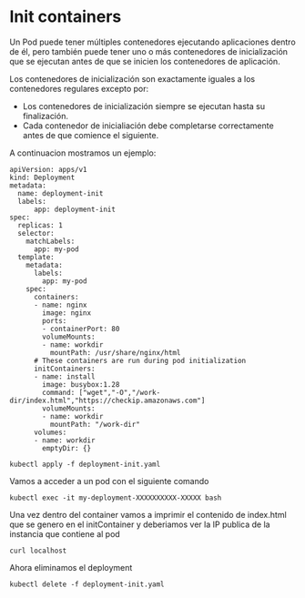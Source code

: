 # Init containers

Un Pod puede tener múltiples contenedores ejecutando aplicaciones dentro de él, pero también puede tener uno o más contenedores de inicialización que se ejecutan antes de que se inicien los contenedores de aplicación.

Los contenedores de inicialización son exactamente iguales a los contenedores regulares excepto por:

- Los contenedores de inicialización siempre se ejecutan hasta su finalización.
- Cada contenedor de inicialiación debe completarse correctamente antes de que comience el siguiente.

A continuacion mostramos un ejemplo:

```
apiVersion: apps/v1
kind: Deployment
metadata:
  name: deployment-init
  labels:
      app: deployment-init
spec:
  replicas: 1
  selector:
    matchLabels:
      app: my-pod
  template: 
    metadata:
      labels: 
        app: my-pod         
    spec:
      containers:
      - name: nginx
        image: nginx
        ports:
        - containerPort: 80
        volumeMounts:
        - name: workdir
          mountPath: /usr/share/nginx/html
      # These containers are run during pod initialization
      initContainers:
      - name: install
        image: busybox:1.28
        command: ["wget","-O","/work-dir/index.html","https://checkip.amazonaws.com"]
        volumeMounts:
        - name: workdir
          mountPath: "/work-dir"
      volumes:
      - name: workdir
        emptyDir: {}
```

```
kubectl apply -f deployment-init.yaml 
```
Vamos a acceder a un pod con el siguiente comando

```
kubectl exec -it my-deployment-XXXXXXXXXX-XXXXX bash
```

Una vez dentro del container vamos a imprimir el contenido de index.html que se genero en el initContainer y deberiamos ver la IP publica de la instancia que contiene al pod

```
curl localhost
```
Ahora eliminamos el deployment

```
kubectl delete -f deployment-init.yaml 
```
